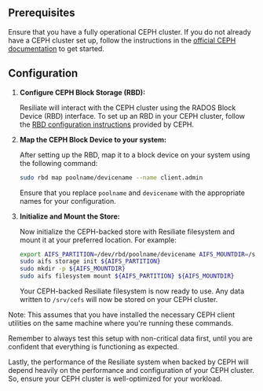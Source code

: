 ## Prerequisites

Ensure that you have a fully operational CEPH cluster. If you do not already have a CEPH cluster set up, follow the instructions in the [official CEPH documentation](https://docs.ceph.com/en/latest/) to get started.

## Configuration

1. **Configure CEPH Block Storage (RBD):**

    Resiliate will interact with the CEPH cluster using the RADOS Block Device (RBD) interface. To set up an RBD in your CEPH cluster, follow the [RBD configuration instructions](https://docs.ceph.com/en/latest/rbd/) provided by CEPH.

2. **Map the CEPH Block Device to your system:**

    After setting up the RBD, map it to a block device on your system using the following command:

    ``` bash
    sudo rbd map poolname/devicename --name client.admin
    ```
    
    Ensure that you replace `poolname` and `devicename` with the appropriate names for your configuration.

3. **Initialize and Mount the Store:**

    Now initialize the CEPH-backed store with Resiliate filesystem and mount it at your preferred location. For example:

    ``` bash
    export AIFS_PARTITION=/dev/rbd/poolname/devicename AIFS_MOUNTDIR=/srv/cefs
    sudo aifs storage init ${AIFS_PARTITION}
    sudo mkdir -p ${AIFS_MOUNTDIR}
    sudo aifs filesystem mount ${AIFS_PARTITION} ${AIFS_MOUNTDIR}
    ```

    Your CEPH-backed Resiliate filesystem is now ready to use. Any data written to `/srv/cefs` will now be stored on your CEPH cluster.

Note: This assumes that you have installed the necessary CEPH client utilities on the same machine where you're running these commands.

Remember to always test this setup with non-critical data first, until you are confident that everything is functioning as expected.

Lastly, the performance of the Resiliate system when backed by CEPH will depend heavily on the performance and configuration of your CEPH cluster. So, ensure your CEPH cluster is well-optimized for your workload.